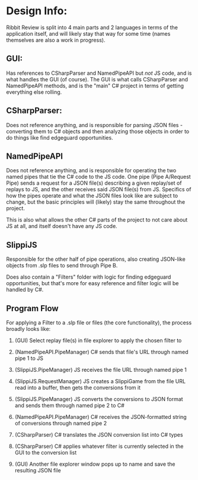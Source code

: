 # Design Info: 

Ribbit Review is split into 4 main parts and 2 languages in terms of the application itself, and will likely stay that way for some time (names themselves are also a work in progress). 

## GUI:

Has references to CSharpParser and NamedPipeAPI but *not* JS code, and is what handles the GUI (of course). The GUI is what calls CSharpParser and NamedPipeAPI methods, and is the "main" C# project in terms of getting everything else rolling.

## CSharpParser:

Does not reference anything, and is responsible for parsing JSON files - converting them to C# objects and then analyzing those objects in order to do things like find edgeguard opportunities.

## NamedPipeAPI

Does not reference anything, and is responsible for operating the two named pipes that tie the C# code to the JS code. One pipe (Pipe A/Request Pipe) sends a request for a JSON file(s) describing a given replay/set of replays to JS, and the other receives said JSON file(s) from JS. 
Specifics of how the pipes operate and what the JSON files look like are subject to change, but the basic principles will (likely) stay the same throughout the project. 

This is also what allows the other C# parts of the project to not care about JS at all, and itself doesn't have any JS code.

## SlippiJS

Responsible for the other half of pipe operations, also creating JSON-like objects from .slp files to send through Pipe B.

Does also contain a "Filters" folder with logic for finding edgeguard opportunities, but that's more for easy reference and filter logic will be handled by C#.

## Program Flow

For applying a Filter to a .slp file or files (the core functionality), the process broadly looks like:

1. (GUI) Select replay file(s) in file explorer to apply the chosen filter to

2. (NamedPipeAPI.PipeManager) C# sends that file's URL through named pipe 1 to JS

3. (SlippiJS.PipeManager) JS receives the file URL through named pipe 1

4. (SlippiJS.RequestManager) JS creates a SlippiGame from the file URL read into a buffer, then gets the conversions from it

5. (SlippiJS.PipeManager) JS converts the conversions to JSON format and sends them through named pipe 2 to C#

6. (NamedPipeAPI.PipeManager) C# receives the JSON-formatted string of conversions through named pipe 2

7. (CSharpParser) C# translates the JSON conversion list into C# types 

8. (CSharpParser) C# applies whatever filter is currently selected in the GUI to the conversion list

9. (GUI) Another file explorer window pops up to name and save the resulting JSON file
